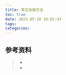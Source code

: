 ```yaml
---
title: 常见估值方法
toc: true
date: 2022-05-10 18:01:43
tags:
categories:
---
```






## 参考资料
> - []()
> - []()
